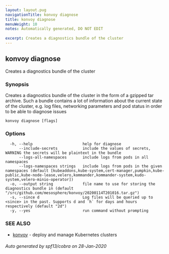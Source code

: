 ```yaml
---
layout: layout.pug
navigationTitle: konvoy diagnose
title: konvoy diagnose
menuWeight: 10
notes: Automatically generated, DO NOT EDIT
 
excerpt: Creates a diagnostics bundle of the cluster
---
```


## konvoy diagnose

Creates a diagnostics bundle of the cluster

### Synopsis

Creates a diagnostics bundle of the cluster in the form of a gzipped tar archive. Such a bundle contains a lot of information about the current state of the cluster, e.g. log files, networking parameters and pod status in order to be able to diagnose issues

```
konvoy diagnose [flags]
```

### Options

```
  -h, --help                      help for diagnose
      --include-secrets           include the values of secrets, WARNING the secrets will be plaintext in the bundle
      --logs-all-namespaces       include logs from pods in all namespaces
      --logs-namespaces strings   include logs from pods in the given namespaces (default [kubeaddons,kube-system,cert-manager,pumpkin,kube-public,kube-node-lease,velero,kommander,kommander-system,kudo-system,velero-minio-operator])
  -o, --output string             file name to use for storing the diagnostics bundle in (default "/src/github.com/mesosphere/konvoy/20200114T201016.tar.gz")
  -s, --since d                   Log files will be queried up to <since> in the past. Supports d and `h` for days and hours respectively (default "2d")
  -y, --yes                       run command without prompting
```

### SEE ALSO

* [konvoy](../)	 - deploy and manage Kubernetes clusters

###### Auto generated by spf13/cobra on 28-Jan-2020
